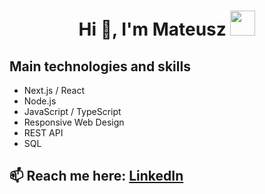 <h1 align="center">Hi 👋, I'm Mateusz <img height="40" src="https://emoji.gg/assets/emoji/5206-pug-dance.gif"></h1>

## Main technologies and skills

- Next.js / React
- Node.js
- JavaScript / TypeScript
- Responsive Web Design
- REST API
- SQL
  
## 📫 Reach me here: [LinkedIn](https://www.linkedin.com/in/mateusz-penkala-060540209/)
